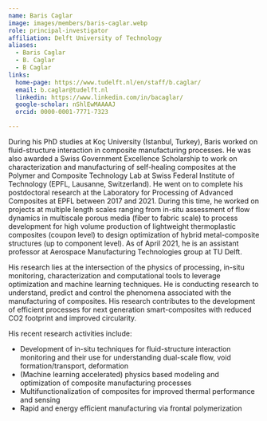 ```yaml
---
name: Baris Caglar
image: images/members/baris-caglar.webp
role: principal-investigator
affiliation: Delft University of Technology 
aliases:
  - Baris Caglar
  - B. Caglar
  - B Caglar
links:
  home-page: https://www.tudelft.nl/en/staff/b.caglar/
  email: b.caglar@tudelft.nl
  linkedin: https://www.linkedin.com/in/bacaglar/
  google-scholar: nShlEwMAAAAJ
  orcid: 0000-0001-7771-7323

---
```

During his PhD studies at Koç University (Istanbul, Turkey), Baris worked on fluid-structure interaction in composite manufacturing processes. He was also awarded a Swiss Government Excellence Scholarship to work on characterization and manufacturing of self-healing composites at the Polymer and Composite Technology Lab at Swiss Federal Institute of Technology (EPFL, Lausanne, Switzerland). He went on to complete his postdoctoral research at the Laboratory for Processing of Advanced Composites at EPFL between 2017 and 2021. During this time, he worked on projects at multiple length scales ranging from in-situ assessment of flow dynamics in multiscale porous media (fiber to fabric scale) to process development for high volume production of lightweight thermoplastic composites (coupon level) to design optimization of hybrid metal-composite structures (up to component level). As of April 2021, he is an assistant professor at Aerospace Manufacturing Technologies group at TU Delft.

His research lies at the intersection of the physics of processing, in-situ monitoring, characterization and computational tools to leverage optimization and machine learning techniques. He is conducting research to understand, predict and control the phenomena associated with the manufacturing of composites. His research contributes to the development of efficient processes for next generation smart-composites with reduced CO2 footprint and improved circularity.

His recent research activities include:
- Development of in-situ techniques for fluid-structure interaction monitoring and their use for understanding dual-scale flow, void formation/transport, deformation
- (Machine learning accelerated) physics based modeling and optimization of composite manufacturing processes
- Multifunctionalization of composites for improved thermal performance and sensing
- Rapid and energy efficient manufacturing via frontal polymerization